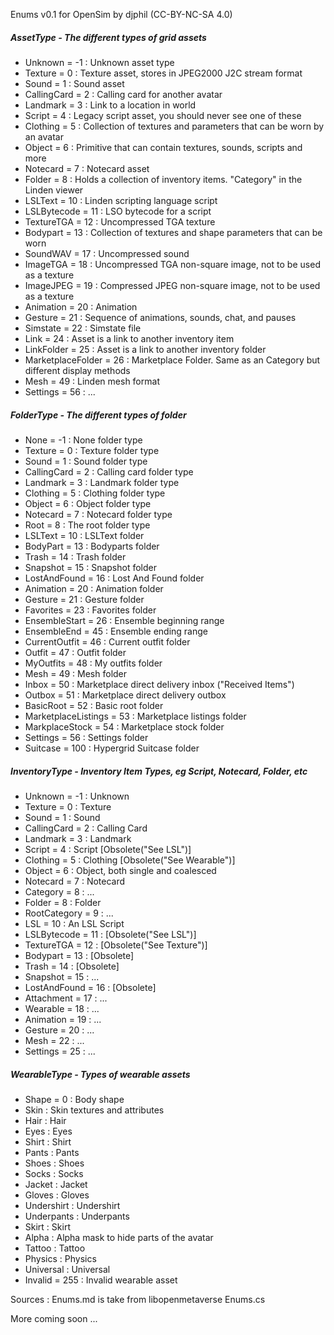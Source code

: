 Enums v0.1 for OpenSim by djphil (CC-BY-NC-SA 4.0)

##### AssetType - The different types of grid assets
- Unknown 			= -1  : Unknown asset type
- Texture 			=  0  : Texture asset, stores in JPEG2000 J2C stream format
- Sound 			=  1  : Sound asset
- CallingCard 		=  2  : Calling card for another avatar
- Landmark 			=  3  : Link to a location in world
- Script 			=  4  : Legacy script asset, you should never see one of these
- Clothing 			=  5  : Collection of textures and parameters that can be worn by an avatar
- Object 			=  6  : Primitive that can contain textures, sounds, scripts and more
- Notecard 			=  7  : Notecard asset
- Folder 			=  8  : Holds a collection of inventory items. "Category" in the Linden viewer
- LSLText 			=  10 : Linden scripting language script
- LSLBytecode 		=  11 : LSO bytecode for a script
- TextureTGA 		=  12 : Uncompressed TGA texture
- Bodypart 			=  13 : Collection of textures and shape parameters that can be worn
- SoundWAV 			=  17 : Uncompressed sound
- ImageTGA 			=  18 : Uncompressed TGA non-square image, not to be used as a texture
- ImageJPEG 		=  19 : Compressed JPEG non-square image, not to be used as a texture
- Animation 		=  20 : Animation
- Gesture 			=  21 : Sequence of animations, sounds, chat, and pauses
- Simstate 			=  22 : Simstate file
- Link 				=  24 : Asset is a link to another inventory item
- LinkFolder 		=  25 : Asset is a link to another inventory folder
- MarketplaceFolder =  26 : Marketplace Folder. Same as an Category but different display methods
- Mesh 				=  49 : Linden mesh format
- Settings 			=  56 : ...

##### FolderType - The different types of folder
- None 					= -1   : None folder type
- Texture				=  0   : Texture folder type
- Sound 				=  1   : Sound folder type
- CallingCard 			=  2   : Calling card folder type
- Landmark 				=  3   : Landmark folder type
- Clothing 				=  5   : Clothing folder type
- Object 				=  6   : Object folder type
- Notecard 				=  7   : Notecard folder type
- Root 					=  8   : The root folder type
- LSLText 				=  10  : LSLText folder
- BodyPart 				=  13  : Bodyparts folder
- Trash 				=  14  : Trash folder
- Snapshot 				=  15  : Snapshot folder
- LostAndFound 			=  16  : Lost And Found folder
- Animation 			=  20  : Animation folder
- Gesture 				=  21  : Gesture folder
- Favorites 			=  23  : Favorites folder
- EnsembleStart 		=  26  : Ensemble beginning range
- EnsembleEnd 			=  45  : Ensemble ending range
- CurrentOutfit 		=  46  : Current outfit folder
- Outfit 				=  47  : Outfit folder
- MyOutfits 			=  48  : My outfits folder
- Mesh 					=  49  : Mesh folder
- Inbox 				=  50  : Marketplace direct delivery inbox ("Received Items")
- Outbox 				=  51  : Marketplace direct delivery outbox
- BasicRoot				=  52  : Basic root folder
- MarketplaceListings	=  53  : Marketplace listings folder
- MarkplaceStock		=  54  : Marketplace stock folder
- Settings				=  56  : Settings folder
- Suitcase				=  100 : Hypergrid Suitcase folder

##### InventoryType - Inventory Item Types, eg Script, Notecard, Folder, etc
- Unknown 		= -1  : Unknown
- Texture 		=  0  : Texture
- Sound 		=  1  : Sound
- CallingCard 	=  2  : Calling Card
- Landmark 		=  3  : Landmark
- Script 		=  4  : Script [Obsolete("See LSL")]
- Clothing 		=  5  : Clothing [Obsolete("See Wearable")] 
- Object 		=  6  : Object, both single and coalesced
- Notecard 		=  7  : Notecard
- Category 		=  8  : ...
- Folder 		=  8  : Folder
- RootCategory 	=  9  : ...
- LSL 			=  10 : An LSL Script
- LSLBytecode	=  11 : [Obsolete("See LSL")]
- TextureTGA	=  12 : [Obsolete("See Texture")]
- Bodypart 		=  13 : [Obsolete]
- Trash 		=  14 : [Obsolete]
- Snapshot 		=  15 : ...
- LostAndFound 	=  16 : [Obsolete]
- Attachment 	=  17 : ...
- Wearable 		=  18 : ...
- Animation 	=  19 : ...
- Gesture 		=  20 : ...
- Mesh 			=  22 : ...
- Settings 		=  25 : ...

##### WearableType - Types of wearable assets
- Shape		= 0   : Body shape
- Skin 			  : Skin textures and attributes
- Hair 			  : Hair
- Eyes 			  : Eyes
- Shirt 		  : Shirt
- Pants 		  : Pants
- Shoes 		  : Shoes
- Socks 		  : Socks
- Jacket 		  : Jacket
- Gloves 		  : Gloves
- Undershirt 	  : Undershirt
- Underpants 	  : Underpants
- Skirt 		  : Skirt
- Alpha 		  : Alpha mask to hide parts of the avatar
- Tattoo 		  : Tattoo
- Physics   	  : Physics
- Universal 	  : Universal
- Invalid	= 255 : Invalid wearable asset

Sources : Enums.md is take from libopenmetaverse Enums.cs

More coming soon ...

